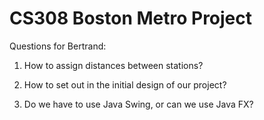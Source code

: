 # CS308 Boston Metro Project

Questions for Bertrand:

1. How to assign distances between stations?

2. How to set out in the initial design of our project? 

3. Do we have to use Java Swing, or can we use Java FX?
